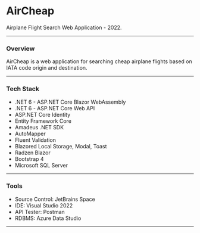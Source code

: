 # AirCheap

Airplane Flight Search Web Application - 2022.

---

### **Overview**
AirCheap is a web application for searching cheap airplane flights based on IATA code origin and destination.

---

### **Tech Stack**
- .NET 6 - ASP.NET Core Blazor WebAssembly
- .NET 6 - ASP.NET Core Web API
- ASP.NET Core Identity
- Entity Framework Core
- Amadeus .NET SDK
- AutoMapper
- Fluent Validation
- Blazored Local Storage, Modal, Toast
- Radzen Blazor
- Bootstrap 4
- Microsoft SQL Server

---

### **Tools**
- Source Control: JetBrains Space
- IDE: Visual Studio 2022
- API Tester: Postman
- RDBMS: Azure Data Studio

---